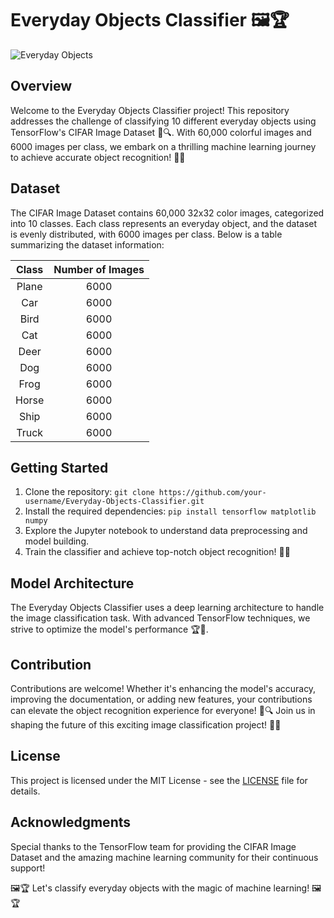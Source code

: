 # Everyday Objects Classifier 🖼️🏆

![Everyday Objects](everyday_objects.jpg)

## Overview
Welcome to the Everyday Objects Classifier project! This repository addresses the challenge of classifying 10 different everyday objects using TensorFlow's CIFAR Image Dataset 🧭🔍. With 60,000 colorful images and 6000 images per class, we embark on a thrilling machine learning journey to achieve accurate object recognition! 🚀🔮

## Dataset
The CIFAR Image Dataset contains 60,000 32x32 color images, categorized into 10 classes. Each class represents an everyday object, and the dataset is evenly distributed, with 6000 images per class. Below is a table summarizing the dataset information:

|   Class   | Number of Images |
|:---------:|:---------------:|
|   Plane   |      6000       |
|   Car     |      6000       |
|   Bird    |      6000       |
|   Cat     |      6000       |
|   Deer    |      6000       |
|   Dog     |      6000       |
|   Frog    |      6000       |
|  Horse    |      6000       |
|   Ship    |      6000       |
|  Truck    |      6000       |

## Getting Started
1. Clone the repository: `git clone https://github.com/your-username/Everyday-Objects-Classifier.git`
2. Install the required dependencies: `pip install tensorflow matplotlib numpy`
3. Explore the Jupyter notebook to understand data preprocessing and model building.
4. Train the classifier and achieve top-notch object recognition! 📸🌟

## Model Architecture
The Everyday Objects Classifier uses a deep learning architecture to handle the image classification task. With advanced TensorFlow techniques, we strive to optimize the model's performance 🏆🌈.

## Contribution
Contributions are welcome! Whether it's enhancing the model's accuracy, improving the documentation, or adding new features, your contributions can elevate the object recognition experience for everyone! 🚀🔍 Join us in shaping the future of this exciting image classification project! 📸🌆

## License
This project is licensed under the MIT License - see the [LICENSE](LICENSE) file for details.

## Acknowledgments
Special thanks to the TensorFlow team for providing the CIFAR Image Dataset and the amazing machine learning community for their continuous support!

🖼️🏆 Let's classify everyday objects with the magic of machine learning! 🖼️🏆
